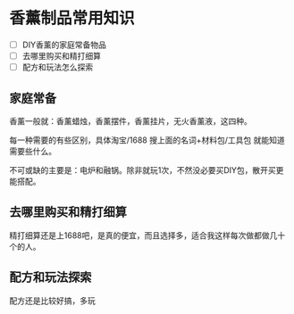 # 香薰制品常用知识

- [ ] DIY香薰的家庭常备物品
- [ ] 去哪里购买和精打细算
- [ ] 配方和玩法怎么探索

## 家庭常备

香薰一般就：香薰蜡烛，香薰摆件，香薰挂片，无火香薰液，这四种。

每一种需要的有些区别，具体淘宝/1688 搜上面的名词+材料包/工具包 就能知道需要些什么。

不可或缺的主要是：电炉和融锅。除非就玩1次，不然没必要买DIY包，散开买更能搭配。

## 去哪里购买和精打细算

精打细算还是上1688吧，是真的便宜，而且选择多，适合我这样每次做都做几十个的人。

## 配方和玩法探索

配方还是比较好搞，多玩



